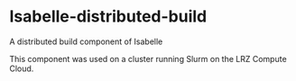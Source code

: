 # Isabelle-distributed-build
A distributed build component of Isabelle

This component was used on a cluster running Slurm on the LRZ Compute Cloud. 
